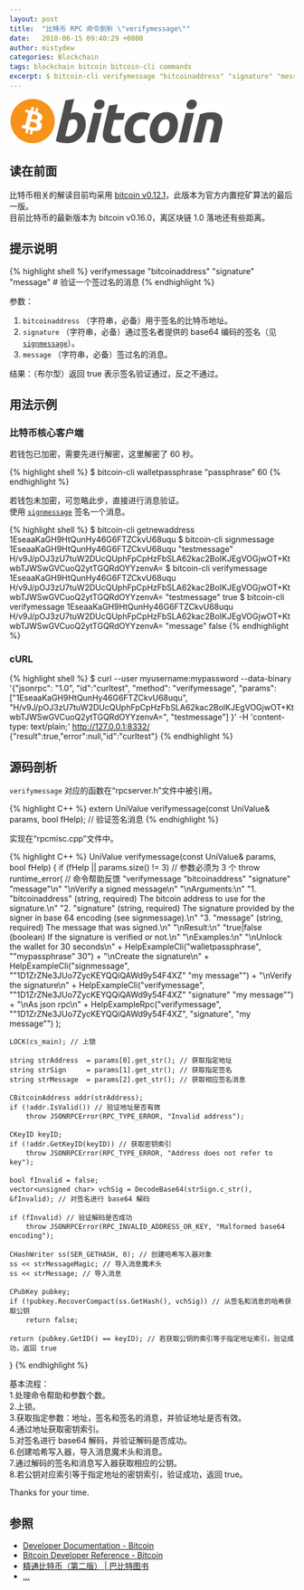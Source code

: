 ```yaml
---
layout: post
title:  "比特币 RPC 命令剖析 \"verifymessage\""
date:   2018-06-15 09:40:29 +0800
author: mistydew
categories: Blockchain
tags: blockchain bitcoin bitcoin-cli commands
excerpt: $ bitcoin-cli verifymessage "bitcoinaddress" "signature" "message"
---
```

![bitcoin](/images/20180504/bitcoin.svg)

## 读在前面
比特币相关的解读目前均采用 [bitcoin v0.12.1](https://github.com/bitcoin/bitcoin/tree/v0.12.1)，此版本为官方内置挖矿算法的最后一版。<br>
目前比特币的最新版本为 bitcoin v0.16.0，离区块链 1.0 落地还有些距离。

## 提示说明

{% highlight shell %}
verifymessage "bitcoinaddress" "signature" "message" # 验证一个签过名的消息
{% endhighlight %}

参数：<br>
1. `bitcoinaddress` （字符串，必备）用于签名的比特币地址。<br>
2. `signature` （字符串，必备）通过签名者提供的 base64 编码的签名（见 [`signmessage`](/2018/06/15/bitcoin-rpc-command-signmessage)）。<br>
3. `message` （字符串，必备）签过名的消息。

结果：（布尔型）返回 true 表示签名验证通过，反之不通过。

## 用法示例

### 比特币核心客户端

若钱包已加密，需要先进行解密，这里解密了 60 秒。

{% highlight shell %}
$ bitcoin-cli walletpassphrase "passphrase" 60
{% endhighlight %}

若钱包未加密，可忽略此步，直接进行消息验证。<br>
使用 [`signmessage`](/2018/06/15/bitcoin-rpc-command-signmessage) 签名一个消息。

{% highlight shell %}
$ bitcoin-cli getnewaddress
1EseaaKaGH9HtQunHy46G6FTZCkvU68uqu
$ bitcoin-cli signmessage 1EseaaKaGH9HtQunHy46G6FTZCkvU68uqu "testmessage"
H/v9J/pOJ3zU7tuW2DUcQUphFpCpHzFbSLA62kac2BoIKJEgVOGjwOT+KtwbTJWSwGVCuoQ2ytTGQRdOYYzenvA=
$ bitcoin-cli verifymessage 1EseaaKaGH9HtQunHy46G6FTZCkvU68uqu H/v9J/pOJ3zU7tuW2DUcQUphFpCpHzFbSLA62kac2BoIKJEgVOGjwOT+KtwbTJWSwGVCuoQ2ytTGQRdOYYzenvA= "testmessage"
true
$ bitcoin-cli verifymessage 1EseaaKaGH9HtQunHy46G6FTZCkvU68uqu H/v9J/pOJ3zU7tuW2DUcQUphFpCpHzFbSLA62kac2BoIKJEgVOGjwOT+KtwbTJWSwGVCuoQ2ytTGQRdOYYzenvA= "message"
false
{% endhighlight %}

### cURL

{% highlight shell %}
$ curl --user myusername:mypassword --data-binary '{"jsonrpc": "1.0", "id":"curltest", "method": "verifymessage", "params": ["1EseaaKaGH9HtQunHy46G6FTZCkvU68uqu", "H/v9J/pOJ3zU7tuW2DUcQUphFpCpHzFbSLA62kac2BoIKJEgVOGjwOT+KtwbTJWSwGVCuoQ2ytTGQRdOYYzenvA=", "testmessage"] }' -H 'content-type: text/plain;' http://127.0.0.1:8332/
{"result":true,"error":null,"id":"curltest"}
{% endhighlight %}

## 源码剖析
`verifymessage` 对应的函数在“rpcserver.h”文件中被引用。

{% highlight C++ %}
extern UniValue verifymessage(const UniValue& params, bool fHelp); // 验证签名消息
{% endhighlight %}

实现在“rpcmisc.cpp”文件中。

{% highlight C++ %}
UniValue verifymessage(const UniValue& params, bool fHelp)
{
    if (fHelp || params.size() != 3) // 参数必须为 3 个
        throw runtime_error( // 命令帮助反馈
            "verifymessage \"bitcoinaddress\" \"signature\" \"message\"\n"
            "\nVerify a signed message\n"
            "\nArguments:\n"
            "1. \"bitcoinaddress\"  (string, required) The bitcoin address to use for the signature.\n"
            "2. \"signature\"       (string, required) The signature provided by the signer in base 64 encoding (see signmessage).\n"
            "3. \"message\"         (string, required) The message that was signed.\n"
            "\nResult:\n"
            "true|false   (boolean) If the signature is verified or not.\n"
            "\nExamples:\n"
            "\nUnlock the wallet for 30 seconds\n"
            + HelpExampleCli("walletpassphrase", "\"mypassphrase\" 30") +
            "\nCreate the signature\n"
            + HelpExampleCli("signmessage", "\"1D1ZrZNe3JUo7ZycKEYQQiQAWd9y54F4XZ\" \"my message\"") +
            "\nVerify the signature\n"
            + HelpExampleCli("verifymessage", "\"1D1ZrZNe3JUo7ZycKEYQQiQAWd9y54F4XZ\" \"signature\" \"my message\"") +
            "\nAs json rpc\n"
            + HelpExampleRpc("verifymessage", "\"1D1ZrZNe3JUo7ZycKEYQQiQAWd9y54F4XZ\", \"signature\", \"my message\"")
        );

    LOCK(cs_main); // 上锁

    string strAddress  = params[0].get_str(); // 获取指定地址
    string strSign     = params[1].get_str(); // 获取指定签名
    string strMessage  = params[2].get_str(); // 获取相应签名消息

    CBitcoinAddress addr(strAddress);
    if (!addr.IsValid()) // 验证地址是否有效
        throw JSONRPCError(RPC_TYPE_ERROR, "Invalid address");

    CKeyID keyID;
    if (!addr.GetKeyID(keyID)) // 获取密钥索引
        throw JSONRPCError(RPC_TYPE_ERROR, "Address does not refer to key");

    bool fInvalid = false;
    vector<unsigned char> vchSig = DecodeBase64(strSign.c_str(), &fInvalid); // 对签名进行 base64 解码

    if (fInvalid) // 验证解码是否成功
        throw JSONRPCError(RPC_INVALID_ADDRESS_OR_KEY, "Malformed base64 encoding");

    CHashWriter ss(SER_GETHASH, 0); // 创建哈希写入器对象
    ss << strMessageMagic; // 导入消息魔术头
    ss << strMessage; // 导入消息

    CPubKey pubkey;
    if (!pubkey.RecoverCompact(ss.GetHash(), vchSig)) // 从签名和消息的哈希获取公钥
        return false;

    return (pubkey.GetID() == keyID); // 若获取公钥的索引等于指定地址索引，验证成功，返回 true
}
{% endhighlight %}

基本流程：<br>
1.处理命令帮助和参数个数。<br>
2.上锁。<br>
3.获取指定参数：地址，签名和签名的消息，并验证地址是否有效。<br>
4.通过地址获取密钥索引。<br>
5.对签名进行 base64 解码，并验证解码是否成功。<br>
6.创建哈希写入器，导入消息魔术头和消息。<br>
7.通过解码的签名和消息写入器获取相应的公钥。<br>
8.若公钥对应索引等于指定地址的密钥索引，验证成功，返回 true。

Thanks for your time.

## 参照
* [Developer Documentation - Bitcoin](https://bitcoin.org/en/developer-documentation)
* [Bitcoin Developer Reference - Bitcoin](https://bitcoin.org/en/developer-reference#verifymessage)
* [精通比特币（第二版） \| 巴比特图书](http://book.8btc.com/masterbitcoin2cn)
* [...](https://github.com/mistydew/blockchain)
